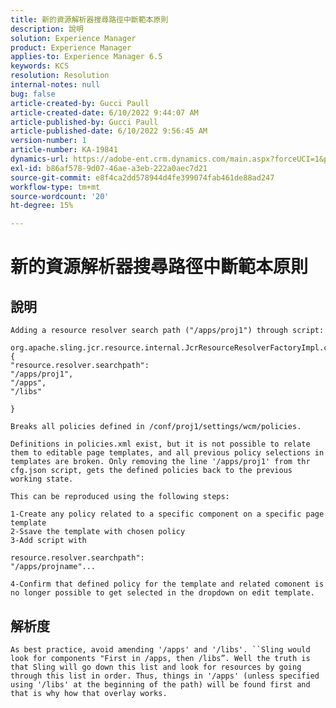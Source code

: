 ```yaml
---
title: 新的資源解析器搜尋路徑中斷範本原則
description: 說明
solution: Experience Manager
product: Experience Manager
applies-to: Experience Manager 6.5
keywords: KCS
resolution: Resolution
internal-notes: null
bug: false
article-created-by: Gucci Paull
article-created-date: 6/10/2022 9:44:07 AM
article-published-by: Gucci Paull
article-published-date: 6/10/2022 9:56:45 AM
version-number: 1
article-number: KA-19841
dynamics-url: https://adobe-ent.crm.dynamics.com/main.aspx?forceUCI=1&pagetype=entityrecord&etn=knowledgearticle&id=a075dddc-a1e8-ec11-bb3c-000d3a3bd262
exl-id: b86af578-9d07-46ae-a3eb-222a0aec7d21
source-git-commit: e8f4ca2dd578944d4fe399074fab461de88ad247
workflow-type: tm+mt
source-wordcount: '20'
ht-degree: 15%

---
```


# 新的資源解析器搜尋路徑中斷範本原則

## 說明





```
Adding a resource resolver search path ("/apps/proj1") through script:

org.apache.sling.jcr.resource.internal.JcrResourceResolverFactoryImpl.cfg.json
{
"resource.resolver.searchpath": 
"/apps/proj1",
"/apps",
"/libs"

}

Breaks all policies defined in /conf/proj1/settings/wcm/policies.
```





```
Definitions in policies.xml exist, but it is not possible to relate them to editable page templates, and all previous policy selections in templates are broken. Only removing the line '/apps/proj1' from thr cfg.json script, gets the defined policies back to the previous working state.

This can be reproduced using the following steps:

1-Create any policy related to a specific component on a specific page template
2-Ssave the template with chosen policy
3-Add script with 

resource.resolver.searchpath": 
"/apps/projname"...

4-Confirm that defined policy for the template and related comonent is no longer possible to get selected in the dropdown on edit template.
```



## 解析度


`As best practice, avoid amending '/apps' and '/libs'. ``Sling would look for components "First in /apps, then /libs”. Well the truth is that Sling will go down this list and look for resources by going through this list in order. Thus, things in '/apps' (unless specified using '/libs' at the beginning of the path) will be found first and that is why how that overlay works.`
